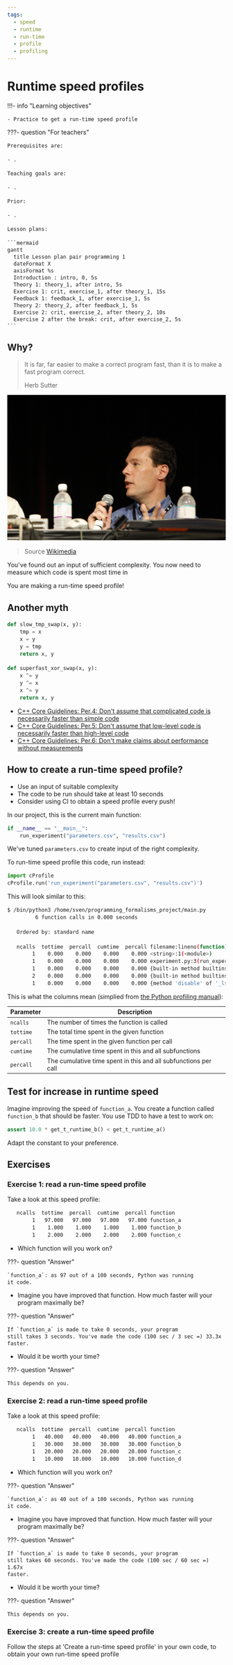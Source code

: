 ```yaml
---
tags:
  - speed
  - runtime
  - run-time
  - profile
  - profiling
---
```


# Runtime speed profiles

!!!- info "Learning objectives"

    - Practice to get a run-time speed profile

???- question "For teachers"

    Prerequisites are:

    - .

    Teaching goals are:

    - .

    Prior:

    - .

    Lesson plans:

    ```mermaid
    gantt
      title Lesson plan pair programming 1
      dateFormat X
      axisFormat %s
      Introduction : intro, 0, 5s
      Theory 1: theory_1, after intro, 5s
      Exercise 1: crit, exercise_1, after theory_1, 15s
      Feedback 1: feedback_1, after exercise_1, 5s
      Theory 2: theory_2, after feedback_1, 5s
      Exercise 2: crit, exercise_2, after theory_2, 10s
      Exercise 2 after the break: crit, after exercise_2, 5s
    ```


## Why?

> It is far, far easier to make a correct program fast, than it is to make a fast program correct.
>
> Herb Sutter

![Herb Sutter](herb_sutter.jpg)

> Source [Wikimedia](https://commons.wikimedia.org/wiki/Category:Herb_Sutter#/media/File:Professional_Developers_Conference_2009_Technical_Leaders_Panel_7.jpg)

You've found out an input of sufficient complexity.
You now need to measure which code is spent most time in

You are making a run-time speed profile!

## Another myth

```python
def slow_tmp_swap(x, y):
    tmp = x
    x = y
    y = tmp
    return x, y

def superfast_xor_swap(x, y):
    x ^= y
    y ^= x
    x ^= y
    return x, y
```

- [C++ Core Guidelines: Per.4: Don't assume that complicated code is necessarily faster than simple code](https://isocpp.github.io/CppCoreGuidelines/CppCoreGuidelines#per4-dont-assume-that-complicated-code-is-necessarily-faster-than-simple-code)
- [C++ Core Guidelines: Per.5: Don't assume that low-level code is necessarily faster than high-level code](https://isocpp.github.io/CppCoreGuidelines/CppCoreGuidelines#per5-dont-assume-that-low-level-code-is-necessarily-faster-than-high-level-code)
- [C++ Core Guidelines: Per.6: Don't make claims about performance without measurements](https://isocpp.github.io/CppCoreGuidelines/CppCoreGuidelines#per6-dont-make-claims-about-performance-without-measurements)

## How to create a run-time speed profile?

- Use an input of suitable complexity
- The code to be run should take at least 10 seconds
- Consider using CI to obtain a speed profile every push!

In our project, this is the current main function:

```python
if __name__ == "__main__":
    run_experiment("parameters.csv", "results.csv")
```

We've tuned `parameters.csv` to create input of the right complexity.

To run-time speed profile this code, run instead:

```python
import cProfile
cProfile.run('run_experiment("parameters.csv", "results.csv")')
```

This will look similar to this:

```bash
$ /bin/python3 /home/sven/programming_formalisms_project/main.py
         6 function calls in 0.000 seconds

   Ordered by: standard name

   ncalls  tottime  percall  cumtime  percall filename:lineno(function)
        1    0.000    0.000    0.000    0.000 <string>:1(<module>)
        1    0.000    0.000    0.000    0.000 experiment.py:3(run_experiment)
        1    0.000    0.000    0.000    0.000 {built-in method builtins.exec}
        2    0.000    0.000    0.000    0.000 {built-in method builtins.isinstance}
        1    0.000    0.000    0.000    0.000 {method 'disable' of '_lsprof.Profiler' objects}
```

This is what the columns mean (simplied from [the Python profiling manual](https://docs.python.org/3/library/profile.html)):

Parameter|Description
---------|---------------------------
`ncalls` |The number of times the function is called
`tottime`|The total time spent in the given function
`percall`|The time spent in the given function per call
`cumtime`|The cumulative time spent in this and all subfunctions
`percall`|The cumulative time spent in this and all subfunctions per call

## Test for increase in runtime speed

Imagine improving the speed of `function_a`.
You create a function called `function_b` that
should be faster.
You use TDD to have a test to work on:

```python
assert 10.0 * get_t_runtime_b() < get_t_runtime_a()
```

Adapt the constant to your preference.

## Exercises

### Exercise 1: read a run-time speed profile

Take a look at this speed profile:

```bash
   ncalls  tottime  percall  cumtime  percall function
        1   97.000   97.000   97.000   97.000 function_a
        1    1.000    1.000    1.000    1.000 function_b
        1    2.000    2.000    2.000    2.000 function_c
```

- Which function will you work on?

???- question "Answer"

    `function_a`: as 97 out of a 100 seconds, Python was running
    it code.

- Imagine you have improved that function. How much faster will your
  program maximally be?

???- question "Answer"

    If `function_a` is made to take 0 seconds, your program
    still takes 3 seconds. You've made the code (100 sec / 3 sec =) 33.3x
    faster.

- Would it be worth your time?

???- question "Answer"

    This depends on you.

### Exercise 2: read a run-time speed profile

Take a look at this speed profile:

```bash
   ncalls  tottime  percall  cumtime  percall function
        1   40.000   40.000   40.000   40.000 function_a
        1   30.000   30.000   30.000   30.000 function_b
        1   20.000   20.000   20.000   20.000 function_c
        1   10.000   10.000   10.000   10.000 function_d
```

- Which function will you work on?

???- question "Answer"

    `function_a`: as 40 out of a 100 seconds, Python was running
    it code.

- Imagine you have improved that function. How much faster will your
  program maximally be?

???- question "Answer"

    If `function_a` is made to take 0 seconds, your program
    still takes 60 seconds. You've made the code (100 sec / 60 sec =) 1.67x
    faster.

- Would it be worth your time?

???- question "Answer"

    This depends on you.

### Exercise 3: create a run-time speed profile

Follow the steps at 'Create a run-time speed profile'
in your own code, to obtain your own run-time speed profile


